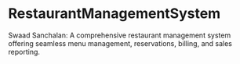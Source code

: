 # RestaurantManagementSystem
Swaad Sanchalan: A comprehensive restaurant management system offering seamless menu management, reservations, billing, and sales reporting.
